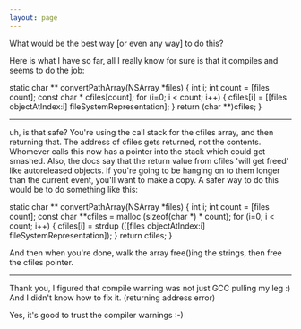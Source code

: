 ```yaml
---
layout: page
---
```


What would be the best way [or even any way] to do this?

Here is what I have so far, all I really know for sure is that it compiles and seems to do the job:

    
 static char ** convertPathArray(NSArray *files)
 {
     int i;
     int count = [files count];
     const char * cfiles[count];
     for (i=0; i < count; i++)
     {
         cfiles[i] = [[files objectAtIndex:i] fileSystemRepresentation];
     }
     return (char **)cfiles;
 }


----

uh, is that safe?  You're using the call stack for the cfiles array, and then returning that.  The address of cfiles gets returned, not the contents.  Whomever calls this now has a pointer into the stack which could get smashed.  Also, the docs say that the return value from cfiles 'will get freed' like autoreleased objects.  If you're going to be hanging on to them longer than the current event, you'll want to make a copy.  A safer way to do this would be to do something like this:

    
 static char ** convertPathArray(NSArray *files)
 {
     int i;
     int count = [files count];
     const char **cfiles = malloc (sizeof(char *) * count);
     for (i=0; i < count; i++) {
         cfiles[i] = strdup ([[files objectAtIndex:i] fileSystemRepresentation]);
     }
     return cfiles;
 }


And then when you're done, walk the array free()ing the strings, then free the cfiles pointer.

----
Thank you, I figured that compile warning was not just GCC pulling my leg :) And I didn't know how to fix it. (returning address error)

Yes, it's good to trust the compiler warnings :-)
